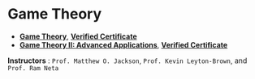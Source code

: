 # Game Theory

+ **[Game Theory](https://www.coursera.org/learn/game-theory-1)**, [**Verified Certificate**](https://www.coursera.org/account/accomplishments/certificate/SUFX9JZ2YTSA)
+ **[Game Theory II: Advanced Applications](https://www.coursera.org/learn/game-theory-2)**, [**Verified Certificate**]()

**Instructors** : `Prof. Matthew O. Jackson`, `Prof. Kevin Leyton-Brown`, and `Prof. Ram Neta`
